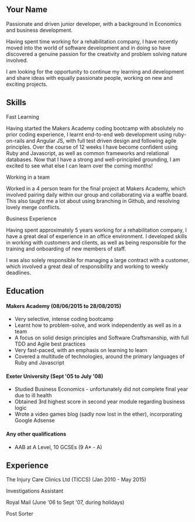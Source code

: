 ## Your Name

Passionate and driven junior developer, with a background in Economics and business development.

Having spent time working for a rehabilitation company, I have recently moved into the world of software development and in doing so have discovered a genuine passion for the creativity and problem solving nature involved.

I am looking for the opportunity to continue my learning and development and share ideas with equally passionate people, working on new and exciting projects.

## Skills

Fast Learning

Having started the Makers Academy coding bootcamp with absolutely no prior coding experience, I learnt end-to-end web development using ruby-on-rails and Angular JS, with full test driven design and following agile principles. Over the course of 12 weeks I have become confident using Ruby and Javascript, as well as common frameworks and relational databases. Now that I have a strong and well-principled grounding, I am excited to see what else I can learn over the coming months!

Working in a team

Worked in a 4 person team for the final project at Makers Academy, which involved pairing daily within our group and collaborating via a waffle board. This also taught me a lot about using branching in Github, and resolving lovely merge conflicts.

Business Experience

Having spent approximately 5 years working for a rehabilitation company, I have a great deal of experience in an office environment. I developed skills in working with customers and clients, as well as being responsible for the training and onboarding of new members of staff.

I was also solely responsible for managing a large contract with a customer, which involved a great deal of responsibility and working to weekly deadlines.

## Education

#### Makers Academy (08/06/2015 to 28/08/2015)

- Very selective, intense coding bootcamp
- Learnt how to problem-solve, and work independently as well as in a team
- A focus on solid design principles and Software Craftsmanship, with full TDD and Agile best practices
- Very fast-paced, with an emphasis on learning to learn
- Covered a multitude of technologies, around the primary languages of Ruby and Javascript

#### Exeter University (Sept '05 to July '08)
- Studied Business Economics - unfortunately did not complete final year due to ill health
- Obtained 3rd highest score in second year module regarding business logic
- Wrote a video games blog (sadly now lost in the ether), incorporating Google Adsense

#### Any other qualifications
- AAB at A Level, 10 GCSEs (9 A* - A)

## Experience

The Injury Care Clinics Ltd (TICCS) (Jan 2010 - May 2015)

Investigations Assistant  

Royal Mail (June '06 to Sept '07, during holidays)

Post Sorter 
